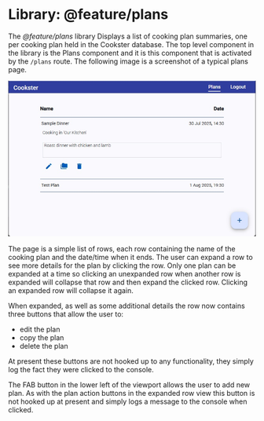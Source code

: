 # Library: @feature/plans

The _@feature/plans_ library Displays a list of cooking plan summaries, one per cooking plan held in the Cookster database. The top level component in the library is the Plans component and it is this component that is activated by the `/plans` route. The following image is a screenshot of a typical plans page.

![Plans Page](./images/plans-page.jpg)

The page is a simple list of rows, each row containing the name of the cooking plan and the date/time when it ends. The user can expand a row to see more details for the plan by clicking the row. Only one plan can be expanded at a time so clicking an unexpanded row when another row is expanded will collapse that row and then expand the clicked row. Clicking an expanded row will collapse it again.

When expanded, as well as some additional details the row now contains three buttons that allow the user to:

- edit the plan
- copy the plan
- delete the plan

At present these buttons are not hooked up to any functionality, they simply log the fact they were clicked to the console.

The FAB button in the lower left of the viewport allows the user to add new plan. As with the plan action buttons in the expanded row view this button is not hooked up at present and simply logs a message to the console when clicked.
